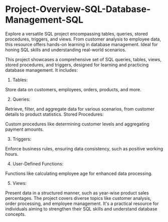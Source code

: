 # Project-Overview-SQL-Database-Management-SQL
Explore a versatile SQL project encompassing tables, queries, stored procedures, triggers, and views. From customer analysis to employee data, this resource offers hands-on learning in database management. Ideal for honing SQL skills and understanding real-world scenarios.

This project showcases a comprehensive set of SQL queries, tables, views, stored procedures, and triggers, designed for learning and practicing database management. It includes:

1. Tables:

Store data on customers, employees, orders, products, and more.

2. Queries:

Retrieve, filter, and aggregate data for various scenarios, from customer details to product statistics.
Stored Procedures:

Custom procedures like determining customer levels and aggregating payment amounts.

3. Triggers:

Enforce business rules, ensuring data consistency, such as positive working hours.

4. User-Defined Functions:

Functions like calculating employee age for enhanced data processing.

5. Views:

Present data in a structured manner, such as year-wise product sales percentages.
The project covers diverse topics like customer analysis, order processing, and employee management. It's a practical resource for individuals aiming to strengthen their SQL skills and understand database concepts.
